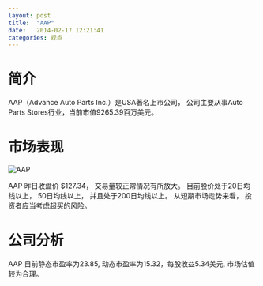 ```yaml
---
layout: post
title:  "AAP"
date:   2014-02-17 12:21:41
categories: 观点
---
```


# 简介
AAP（Advance Auto Parts Inc.）是USA著名上市公司，
公司主要从事Auto Parts Stores行业，当前市值9265.39百万美元。

# 市场表现

![AAP](http://finviz.com/chart.ashx?t=AAP&ty=c&ta=1&p=d&s=l)

AAP 昨日收盘价 $127.34，
交易量较正常情况有所放大。
目前股价处于20日均线以上，
50日均线以上，
并且处于200日均线以上。
从短期市场走势来看，
投资者应当考虑超买的风险。

# 公司分析
AAP 目前静态市盈率为23.85, 动态市盈率为15.32，每股收益5.34美元,
市场估值较为合理。
